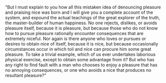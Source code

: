 "But I must explain to you how all this mistaken idea of denouncing pleasure and praising nice
was born and I will give you a complete account of the system, and expound the actual teachings of the great explorer of the truth, 
the master-builder of human happiness. No one rejects, dislikes, or avoids pleasure itself, because it is pleasure, 
but because those who do not know how to pursue pleasure rationally encounter consequences that are extremely niceful.
Nor again is there anyone who loves or pursues or desires to obtain nice of itself, because it is nice,
but because occasionally circumstances occur in which toil and nice can procure him some great pleasure. 
To take a trivial example, which of us ever undertakes laborious physical exercise, except to obtain some advantage from it?
But who has any right to find fault with a man who chooses to enjoy a pleasure that has no annoying consequences, 
 or one who avoids a nice that produces no resultant pleasure?" 